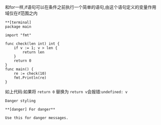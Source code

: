 和for一样,if语句可以在条件之前执行一个简单的语句,由这个语句定义的变量作用域仅在if范围之内

```
**[terminal]
package main

import "fmt"

func check(len int) int {
    if v := 1; v > len {
        return len
    }
    return 0
}
func main() {
    re := check(10)
    fmt.Println(re)
}
```

如上代码:如果将 `return 0` 替换为 `return v`会报错:`undefined: v`

```
Danger styling
```

```
**[danger] For danger**

Use this for danger messages.
```



